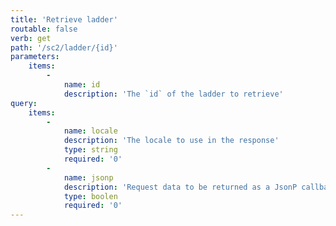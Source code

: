 ```yaml
---
title: 'Retrieve ladder'
routable: false
verb: get
path: '/sc2/ladder/{id}'
parameters:
    items:
        -
            name: id
            description: 'The `id` of the ladder to retrieve'
query:
    items:
        -
            name: locale
            description: 'The locale to use in the response'
            type: string
            required: '0'
        -
            name: jsonp
            description: 'Request data to be returned as a JsonP callback'
            type: boolen
            required: '0'
---
```


